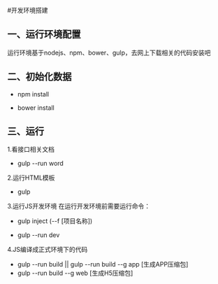 #开发环境搭建

## 一、运行环境配置
运行环境基于nodejs、npm、bower、gulp，去网上下载相关的代码安装吧

## 二、初始化数据
- npm install

- bower install

## 三、运行
1.看接口相关文档
- gulp --run word

2.运行HTML模板
- gulp

3.运行JS开发环境
在运行开发环境前需要运行命令：
- gulp inject (--f [项目名称])

- gulp --run dev

4.JS编译成正式环境下的代码
- gulp --run build || gulp --run build --g app [生成APP压缩包]
- gulp --run build --g web  [生成H5压缩包]